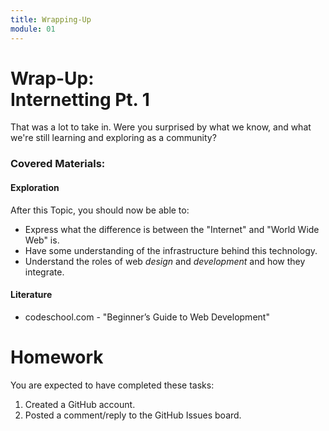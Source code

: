 ```yaml
---
title: Wrapping-Up
module: 01
---
```


# Wrap-Up: <br /> Internetting Pt. 1

That was a lot to take in. Were you surprised by what we know, and what we're still learning and exploring as a community?

### Covered Materials:

#### Exploration
After this Topic, you should now be able to:
- Express what the difference is between the "Internet" and "World Wide Web" is.
- Have some understanding of the infrastructure behind this technology.
- Understand the roles of web _design_ and _development_ and how they integrate.

#### Literature
- codeschool.com - "Beginner’s Guide to Web Development"


# Homework
You are expected to have completed these tasks:
1. Created a GitHub account.
2. Posted a comment/reply to the GitHub Issues board.
